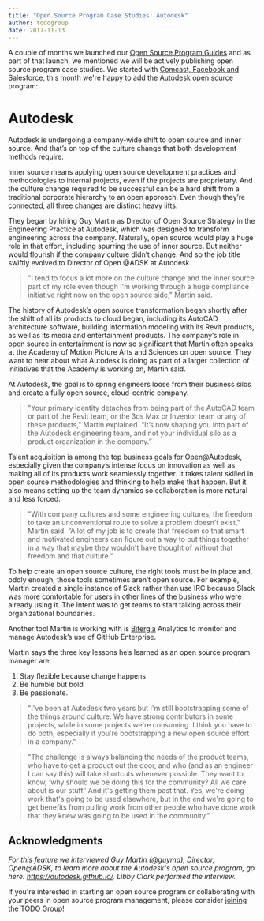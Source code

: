 ```yaml
---
title: "Open Source Program Case Studies: Autodesk"
author: todogroup
date: 2017-11-13
---
```


A couple of months we launched our [Open Source Program Guides](http://todogroup.org/blog/open-source-guides/) and as part of that launch, we mentioned we will be actively publishing open source program case studies. We started with [Comcast, Facebook and Salesforce](https://github.com/todogroup/guides/tree/master/casestudies), this month we're happy to add the Autodesk open source program:

# Autodesk

Autodesk is undergoing a company-wide shift to open source and inner source. And that’s on top of the culture change that both development methods require.

Inner source means applying open source development practices and methodologies to internal projects, even if the projects are proprietary. And the culture change required to be successful can be a hard shift from a traditional corporate hierarchy to an open approach. Even though they’re connected, all three changes are distinct heavy lifts.

They began by hiring Guy Martin as Director of Open Source Strategy in the Engineering Practice at Autodesk, which was designed to transform engineering across the company. Naturally, open source would play a huge role in that effort, including spurring the use of inner source. But neither would flourish if the company culture didn’t change. And so the job title swiftly evolved to Director of Open @ADSK at Autodesk.

> "I tend to focus a lot more on the culture change and the inner source part of my role even though I'm working through a huge compliance initiative right now on the open source side," Martin said.

The history of Autodesk’s open source transformation began shortly after the shift of all its products to cloud began, including its AutoCAD architecture software, building information modeling with its Revit products, as well as  its media and entertainment products. The company’s role in open source in entertainment is now so significant that Martin often speaks at the Academy of Motion Picture Arts and Sciences on open source. They want to hear about what  Autodesk is doing as part of a larger collection of initiatives that the Academy is working on, Martin said.

At Autodesk, the goal is to spring engineers loose from their business silos and create a fully open source, cloud-centric company.

> "Your primary identity detaches from being part of the AutoCAD team or part of the Revit team, or the 3ds Max or Inventor team or any of these products," Martin explained. “It’s now shaping you into part of the Autodesk engineering team, and not your individual silo as a product organization in the company.”

Talent acquisition is among the top business goals for Open@Autodesk, especially given the company’s intense focus on innovation as well as making all of its products work seamlessly together. It takes talent skilled in open source methodologies and thinking to help make that happen. But it also means setting up the team dynamics so collaboration is more natural and less forced.

> "With company cultures and some engineering cultures, the freedom to take an unconventional route to solve a problem doesn’t exist," Martin said. “A lot of my job is to create that freedom so that smart and motivated engineers can figure out a way to put things together in a way that maybe they wouldn't have thought of without that freedom and that culture.”

To help create an open source culture, the right tools must be in place and, oddly enough, those tools sometimes aren’t open source. For example, Martin created a single instance of Slack rather than use IRC because Slack was more comfortable for users in other lines of the business who were already using it. The intent was to get teams to start talking across their organizational boundaries.

Another tool Martin is working with is [Bitergia](https://bitergia.com/) Analytics to monitor and manage Autodesk’s use of GitHub Enterprise.

Martin says the three key lessons he’s learned as an open source program manager are:

1. Stay flexible because change happens
2. Be humble but bold
3. Be passionate.

> "I've been at Autodesk two years but I'm still bootstrapping some of the things around culture. We have strong contributors in some projects, while in some projects we're consuming. I think you have to do both, especially if you're bootstrapping a new open source effort in a company."

> "The challenge is always balancing the needs of the product teams, who have to get a product out the door, and who (and as an engineer I can say this) will take shortcuts whenever possible. They want to know, ‘why should we be doing this for the community? All we care about is our stuff.’ And it's getting them past that. Yes, we're doing work that's going to be used elsewhere, but in the end we're going to get benefits from pulling work from other people who have done work that they knew was going to be used in the community."

## Acknowledgments

*For this feature we interviewed Guy Martin (@guyma), Director, Open@ADSK, to learn more about the Autodesk's open source program, go here: https://autodesk.github.io/. Libby Clark performed the interview.*

If you're interested in starting an open source program or collaborating with your peers in open source program management, please consider [joining the TODO Group](http://todogroup.org/join/)!
